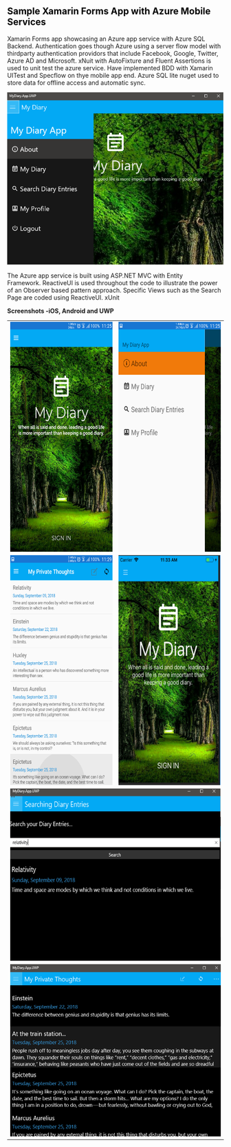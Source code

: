 <!-- #######  YAY, I AM THE SOURCE EDITOR! #########-->
<h2 style="color: #5e9ca0;"><span style="color: #000000;">Sample Xamarin Forms App with Azure Mobile Services</span></h2>
<p>Xamarin Forms app showcasing an Azure app service with Azure SQL Backend. Authentication goes though Azure using a server flow model with thirdparty authentication providors that include Facebook, Google, Twitter, Azure AD and Microsoft. xNuit with AutoFixture and Fluent Assertions is used to unit test the azure service. Have implemented BDD with Xamarin UITest and Specflow on thye mobile app end. Azure SQL lite nuget used to store data for offline access and automatic sync.</p>
<p><img src="/Screenshots/uwp menu.png" width="503" height="400" /></p>
<p>The Azure app service is built using ASP.NET MVC with Entity Framework.&nbsp;ReactiveUI is used throughout the code to illustrate the power of an Observer based pattern approach. Specific Views such as the Search Page are coded using ReactiveUI. xUnit</p>
<p><strong>Screenshots -iOS, Android and UWP</strong></p>
<table style="width: 100%;">
<tbody>
<tr>
<td><img src="/Screenshots/android home.png" width="300" height="534" /></td>
<td><img src="/Screenshots/android menu.png" width="300" height="534" /></td>
</tr>
<tr>
<td><img src="/Screenshots/android diaryList.png" width="300" height="534" /></td>
<td><img src="/Screenshots/ios home.png" width="300" height="534" /></td>
</tr>
<tr>
<td colspan="2"><img src="/Screenshots/uwp search.png" width="503" height="400" /></td>
</tr>
<tr>
<td colspan="2"><img src="/Screenshots/uwp diaryList.png" width="503" height="400" /></td>
</tr>
</tbody>
</table>
